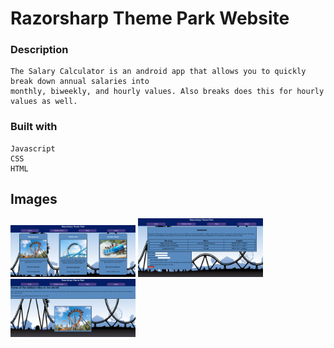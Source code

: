 # Razorsharp Theme Park Website

### Description
```
The Salary Calculator is an android app that allows you to quickly break down annual salaries into 
monthly, biweekly, and hourly values. Also breaks does this for hourly values as well.
```
### Built with
```
Javascript
CSS
HTML
```
## Images
<img src="Showcase Images/rider-page.png" width="200">
<img src="Showcase Images/wavier-page.png" width="200">
<img src="Showcase Images/home-page.png" width="200">
